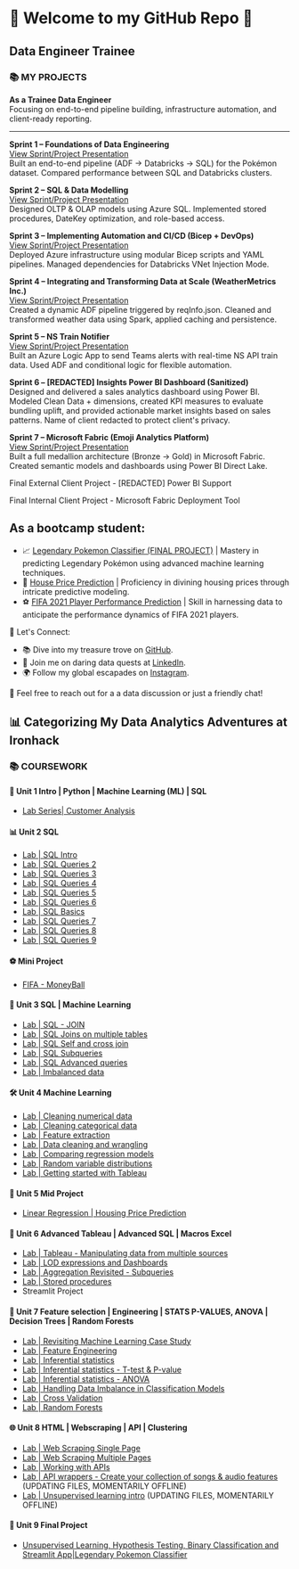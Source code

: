 # 🌟 Welcome to my GitHub Repo 🚀  

## Data Engineer Trainee  

### 📚 **MY PROJECTS**  
**As a Trainee Data Engineer**  
Focusing on end-to-end pipeline building, infrastructure automation, and client-ready reporting.  

---

**Sprint 1 – Foundations of Data Engineering**  
[View Sprint/Project Presentation](https://www.canva.com/design/DAGfBGpM1Yg/lv4gQWLe1yjOzJUG4SZRrQ/edit?utm_content=DAGfBGpM1Yg&utm_campaign=designshare&utm_medium=link2&utm_source=sharebutton)  
Built an end-to-end pipeline (ADF → Databricks → SQL) for the Pokémon dataset. Compared performance between SQL and Databricks clusters.  

**Sprint 2 – SQL & Data Modelling**  
[View Sprint/Project Presentation](https://www.canva.com/design/DAGgBij_Oi8/yBXW0LtJAR2gq0eduWzn-Q/edit?utm_content=DAGgBij_Oi8&utm_campaign=designshare&utm_medium=link2&utm_source=sharebutton)  
Designed OLTP & OLAP models using Azure SQL. Implemented stored procedures, DateKey optimization, and role-based access.  

**Sprint 3 – Implementing Automation and CI/CD (Bicep + DevOps)**  
[View Sprint/Project Presentation](https://www.canva.com/design/DAGho0PZU6c/Acr-JTIBzqVH7L2CPEG8-Q/edit?utm_content=DAGho0PZU6c&utm_campaign=designshare&utm_medium=link2&utm_source=sharebutton)  
Deployed Azure infrastructure using modular Bicep scripts and YAML pipelines. Managed dependencies for Databricks VNet Injection Mode.  

**Sprint 4 – Integrating and Transforming Data at Scale (WeatherMetrics Inc.)**  
[View Sprint/Project Presentation](https://www.canva.com/design/DAGi5N-cfjY/-oLayufg1ZfHgdO8jmEBeA/edit?utm_content=DAGi5N-cfjY&utm_campaign=designshare&utm_medium=link2&utm_source=sharebutton)  
Created a dynamic ADF pipeline triggered by reqInfo.json. Cleaned and transformed weather data using Spark, applied caching and persistence.  

**Sprint 5 – NS Train Notifier**  
[View Sprint/Project Presentation](https://www.canva.com/design/DAGvoH0UCcs/r8bAMzUt55JjTyOT2Y5Gng/edit?utm_content=DAGvoH0UCcs&utm_campaign=designshare&utm_medium=link2&utm_source=sharebutton)  
Built an Azure Logic App to send Teams alerts with real-time NS API train data. Used ADF and conditional logic for flexible automation.  

**Sprint 6 – [REDACTED] Insights Power BI Dashboard (Sanitized)**  
Designed and delivered a sales analytics dashboard using Power BI. Modeled Clean Data + dimensions, created KPI measures to evaluate bundling uplift, and provided actionable market insights based on sales patterns. Name of client redacted to protect client's privacy.

**Sprint 7 – Microsoft Fabric (Emoji Analytics Platform)**  
[View Sprint/Project Presentation](https://www.canva.com/design/DAGm4UK0U5w/zQF_ymeWYJ7xnj6bfoHXrw/edit?utm_content=DAGm4UK0U5w&utm_campaign=designshare&utm_medium=link2&utm_source=sharebutton)  
Built a full medallion architecture (Bronze → Gold) in Microsoft Fabric. Created semantic models and dashboards using Power BI Direct Lake.  




Final External Client Project - [REDACTED] Power BI Support


Final Internal Client Project - Microsoft Fabric Deployment Tool










## As a bootcamp student:
- 📈 [Legendary Pokemon Classifier (FINAL PROJECT)](https://github.com/tzeyeenliew/Ironhack-Final-Project-Legendary-Pokemon-Classifier) | Mastery in predicting Legendary Pokémon using advanced machine learning techniques.
- 🏡 [House Price Prediction](https://github.com/tzeyeenliew/data_mid_bootcamp_project_regression) | Proficiency in divining housing prices through intricate predictive modeling.
- ⚽ [FIFA 2021 Player Performance Prediction](https://github.com/tzeyeenliew/data_mid_bootcamp_project_FIFA_MoneyBall) | Skill in harnessing data to anticipate the performance dynamics of FIFA 2021 players.
  
🔮 Let's Connect:
- 📚 Dive into my treasure trove on [GitHub](https://github.com/tzeyeenliew).
- 🌌 Join me on daring data quests at [LinkedIn](https://www.linkedin.com/in/tzeyeenliew/).
- 🌍 Follow my global escapades on [Instagram](https://www.instagram.com/nicoleliewjagtman/).

💌 Feel free to reach out for a a data discussion or just a friendly chat!

## 📊 Categorizing My Data Analytics Adventures at Ironhack

### 📚 COURSEWORK

#### 🚀 Unit 1 Intro | Python | Machine Learning (ML) | SQL

- [Lab Series| Customer Analysis](https://github.com/tzeyeenliew/lab-customer-analysis-final-round)

#### 📊 Unit 2 SQL

- [Lab | SQL Intro](https://github.com/tzeyeenliew/lab-intro-sql)
- [Lab | SQL Queries 2](https://github.com/tzeyeenliew/lab-sql-2)
- [Lab | SQL Queries 3](https://github.com/tzeyeenliew/lab-sql-3)
- [Lab | SQL Queries 4](https://github.com/tzeyeenliew/lab-sql-4)
- [Lab | SQL Queries 5](https://github.com/tzeyeenliew/lab-sql-5)
- [Lab | SQL Queries 6](https://github.com/tzeyeenliew/lab-sql-6)
- [Lab | SQL Basics](https://github.com/tzeyeenliew/lab-sql-basics)
- [Lab | SQL Queries 7](https://github.com/tzeyeenliew/lab-sql-7)
- [Lab | SQL Queries 8](https://github.com/tzeyeenliew/lab-sql-8)
- [Lab | SQL Queries 9](https://github.com/tzeyeenliew/lab-sql-9)

#### ⚽ Mini Project 
- [FIFA - MoneyBall](https://github.com/tzeyeenliew/data_mid_bootcamp_project_FIFA_MoneyBall)

#### 🤖 Unit 3 SQL | Machine Learning

- [Lab | SQL - JOIN](https://github.com/tzeyeenliew/lab-sql-join)
- [Lab | SQL Joins on multiple tables](https://github.com/tzeyeenliew/lab-sql-join-multiple-tables)
- [Lab | SQL Self and cross join](https://github.com/tzeyeenliew/lab-sql-self-cross-join)
- [Lab | SQL Subqueries](https://github.com/tzeyeenliew/lab-sql-subqueries)
- [Lab | SQL Advanced queries](https://github.com/tzeyeenliew/lab-sql-advanced-queries)
- [Lab | Imbalanced data](https://github.com/tzeyeenliew/lab-imbalanced-data)

#### 🛠️ Unit 4 Machine Learning

- [Lab | Cleaning numerical data](https://github.com/tzeyeenliew/lab-cleaning-numerical-data)
- [Lab | Cleaning categorical data](https://github.com/tzeyeenliew/lab-cleaning-categorical-data)
- [Lab | Feature extraction](https://github.com/tzeyeenliew/lab-feature-extraction)
- [Lab | Data cleaning and wrangling](https://github.com/tzeyeenliew/lab-data-cleaning-and-wrangling)
- [Lab | Comparing regression models](https://github.com/tzeyeenliew/lab-comparing-regression-models)
- [Lab | Random variable distributions](https://github.com/tzeyeenliew/lab-random-variable-distributions)
- [Lab | Getting started with Tableau](https://github.com/tzeyeenliew/lab-getting-started-with-tableau)

#### 🚧 Unit 5 Mid Project

- [Linear Regression | Housing Price Prediction](https://github.com/tzeyeenliew/data_mid_bootcamp_project_regression)

#### 🎨 Unit 6 Advanced Tableau | Advanced SQL | Macros Excel

- [Lab | Tableau - Manipulating data from multiple sources](https://github.com/tzeyeenliew/lab-tableau-manipulating-data-from-multiple-sources)
- [Lab | LOD expressions and Dashboards](https://github.com/tzeyeenliew/lab-lod-expressions-dashboards)
- [Lab | Aggregation Revisited - Subqueries](https://github.com/tzeyeenliew/lab-aggregation-revisited-subqueries)
- [Lab | Stored procedures](https://github.com/tzeyeenliew/lab-stored-procedures)
- Streamlit Project

#### 🌟 Unit 7 Feature selection | Engineering | STATS P-VALUES, ANOVA | Decision Trees | Random Forests

- [Lab | Revisiting Machine Learning Case Study](https://github.com/tzeyeenliew/lab-revisiting-machine-learning)
- [Lab | Feature Engineering](https://github.com/tzeyeenliew/lab-feature-engineering)
- [Lab | Inferential statistics](https://github.com/tzeyeenliew/lab-inferential-statistics)
- [Lab | Inferential statistics - T-test & P-value](https://github.com/tzeyeenliew/lab-t-tests-p-values)
- [Lab | Inferential statistics - ANOVA](https://github.com/tzeyeenliew/lab-inferential-statistics-anova)
- [Lab | Handling Data Imbalance in Classification Models](https://github.com/tzeyeenliew/lab-handling-data-imbalance-classification)
- [Lab | Cross Validation](https://github.com/tzeyeenliew/lab-cross-validation)
- [Lab | Random Forests](https://github.com/tzeyeenliew/lab-random-forests)

#### 🌐 Unit 8 HTML | Webscraping | API | Clustering

- [Lab | Web Scraping Single Page](https://github.com/tzeyeenliew/lab-web-scraping-single-page)
- [Lab | Web Scraping Multiple Pages](https://github.com/tzeyeenliew/lab-web-scraping-multiple-pages)
- [Lab | Working with APIs](https://github.com/tzeyeenliew/lab-working-with-api)
- [Lab | API wrappers - Create your collection of songs & audio features](https://github.com/tzeyeenliew/lab-api-wrappers) (UPDATING FILES, MOMENTARILY OFFLINE)
- [Lab | Unsupervised learning intro](https://github.com/tzeyeenliew/lab-unsupervised-learning-intro) (UPDATING FILES, MOMENTARILY OFFLINE)

#### 🚀 Unit 9 Final Project
- [Unsupervised Learning, Hypothesis Testing, Binary Classification and Streamlit App|Legendary Pokemon Classifier](https://github.com/tzeyeenliew/Ironhack-Final-Project-Legendary-Pokemon-Classifier) 


